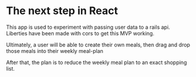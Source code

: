 # The next step in React

This app is used to experiment with passing user data to a rails api. Liberties have been made with cors to get this MVP working. 

Ultimately, a user will be able to create their own meals, then drag and drop those meals into their weekly meal-plan

After that, the plan is to reduce the weekly meal plan to an exact shopping list.